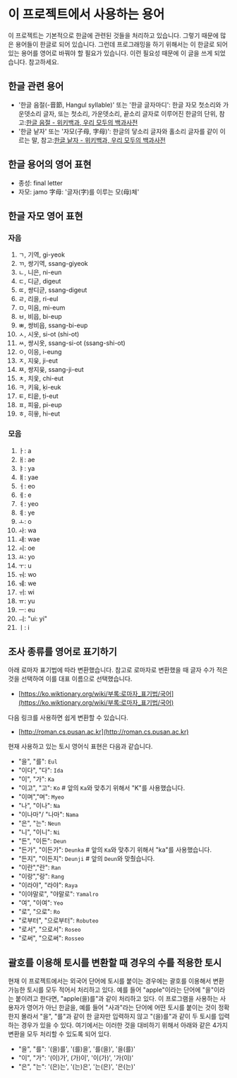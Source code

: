 # 이 프로젝트에서 사용하는 용어

이 프로젝트는 기본적으로 한글에 관련된 것들을 처리하고 있습니다. 그렇기 때문에 많은 용어들이 한글로 되어 있습니다. 그런데 프로그래밍을 하기 위해서는 이 한글로 되어 있는 용어를 영어로 바꿔야 할 필요가 있습니다. 이런 필요성 때문에 이 글을 쓰게 되었습니다. 참고하세요.

## 한글 관련 용어

- '한글 음절(-音節, Hangul syllable)' 또는 '한글 글자마디': 한글 자모 첫소리와 가운뎃소리 글자, 또는 첫소리, 가운뎃소리, 끝소리 글자로 이루어진 한글의 단위, 참고:[한글 음절 - 위키백과, 우리 모두의 백과사전](https://ko.wikipedia.org/wiki/한글_음절)
- '한글 낱자' 또는 '자모(子母, 字母)': 한글의 닿소리 글자와 홀소리 글자를 같이 이르는 말, 참고:[한글 낱자 - 위키백과, 우리 모두의 백과사전](https://ko.wikipedia.org/wiki/한글_낱자)

## 한글 용어의 영어 표현

- 종성: final letter
- 자모: jamo 字母: '글자(字)를 이루는 모(母)체'

## 한글 자모 영어 표현

### 자음

1. ㄱ, 기역, gi-yeok
2. ㄲ, 쌍기역, ssang-giyeok
3. ㄴ, 니은, ni-eun
4. ㄷ, 디귿, digeut
5. ㄸ, 쌍디귿, ssang-digeut
6. ㄹ, 리을, ri-eul
7. ㅁ, 미음, mi-eum
8. ㅂ, 비읍, bi-eup
9. ㅃ, 쌍비읍, ssang-bi-eup
10. ㅅ, 시옷, si-ot (shi-ot)
11. ㅆ, 쌍시옷, ssang-si-ot (ssang-shi-ot)
12. ㅇ, 이응, i-eung
13. ㅈ, 지읒, ji-eut
14. ㅉ, 쌍지읒, ssang-ji-eut
15. ㅊ, 치읓, chi-eut
16. ㅋ, 키읔, ḳi-euk
17. ㅌ, 티읕, ṭi-eut
18. ㅍ, 피읖, p̣i-eup
19. ㅎ, 히읗, hi-eut

### 모음

1. ㅏ: a
2. ㅐ: ae
3. ㅑ: ya
4. ㅒ: yae
5. ㅓ: eo
6. ㅔ: e
7. ㅕ: yeo
8. ㅖ: ye
9. ㅗ: o
10. ㅘ: wa
11. ㅙ: wae
12. ㅚ: oe
13. ㅛ: yo
14. ㅜ: u
15. ㅝ: wo
16. ㅞ: we
17. ㅟ: wi
18. ㅠ: yu
19. ㅡ: eu
20. ㅢ: "ui: yi"
21. ㅣ: i

## 조사 종류를 영어로 표기하기

아래 로마자 표기법에 따라 변환했습니다. 참고로 로마자로 변환했을 때 글자 수가 적은 것을 선택하여 이를 대표 이름으로 선택했습니다.

- [https://ko.wiktionary.org/wiki/부록:로마자_표기법/국어](https://ko.wiktionary.org/wiki/부록:로마자_표기법/국어)

다음 링크를 사용하면 쉽게 변환할 수 있습니다.

- [http://roman.cs.pusan.ac.kr](http://roman.cs.pusan.ac.kr)

현재 사용하고 있는 토시 영어식 표현은 다음과 같습니다.

- "을", "를": `Eul`
- "이다", "다": `Ida`
- "이", "가": `Ka`
- "이고", "고": `Ko` # 앞의 `Ka`와 맞추기 위해서 "K"를 사용했습니다.
- "이며","며": `Myeo`
- "나", "이나": `Na`
- "이나마"/ "나마": `Nama`
- "은", "는": `Neun`
- "니", "이니": `Ni`
- "든", "이든": `Deun`
- "든가", "이든가": `Deunka` # 앞의 `Ka`와 맞추기 위해서 "ka"를 사용했습니다.
- "든지", "이든지": `Deunji` # 앞의 `Deun`와 맞췄습니다.
- "이란","란": `Ran`
- "이랑","랑": `Rang`
- "이라야", "라야": `Raya`
- "이야말로", "야말로": `Yamalro`
- "여", "이여": `Yeo`
- "로", "으로": `Ro`
- "로부터", "으로부터": `Robuteo`
- "로서", "으로서": `Roseo`
- "로써", "으로써": `Rosseo`

## 괄호를 이용해 토시를 변환할 때 경우의 수를 적용한 토시

현재 이 프로젝트에서는 외국어 단어에 토시를 붙이는 경우에는 괄호를 이용해서 변환 가능한 토시를 모두 적어서 처리하고 있다. 예를 들어 "apple"이라는 단어에 "을"이라는 붙이려고 한다면, "apple(을)를"과 같이 처리하고 있다. 이 프로그램을 사용하는 사용자가 영어가 아닌 한글을, 예를 들어 "사과"라는 단어에 어떤 토시를 붙이는 것이 정확한지 몰라서 "을", "를"과 같이 한 글자만 입력하지 않고 "(을)를"과 같이 두 토시를 입력하는 경우가 있을 수 있다. 여기에서는 이러한 것을 대비하기 위해서 아래와 같은 4가지 변환을 모두 처리할 수 있도록 되어 있다.

- "을", "를": '(을)를', '(를)을', '를(을)', '을(를)'
- "이", "가": '(이)가', (가)이', '이(가)', '가(이)'
- "은", "는": '(은)는', '(는)은', '는(은)', '은(는)'
